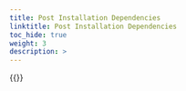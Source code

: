 ```yaml
---
title: Post Installation Dependencies
linktitle: Post Installation Dependencies 
toc_hide: true
weight: 3
description: >
--- 
```


{{<include file="content/docs/getting-started/installation/helm/modules/observability/_index.md" hideClasses="1,3,4">}}
